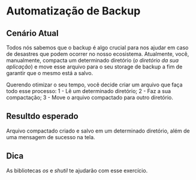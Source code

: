 # Automatização de Backup

## Cenário Atual
Todos nós sabemos que o backup é algo crucial para nos ajudar em caso de desastres que podem ocorrer no nosso ecosistema.
Atualmente, você, manualmente, compacta um determinado diretório (*o diretório da sua aplicação*) e move esse arquivo para o seu storage de backup a fim de garantir que o mesmo está a salvo.

Querendo otimizar o seu tempo, você decide criar um arquivo que faça todo esse processo:
1 - Lê um determinado diretório;
2 - Faz a sua compactação;
3 - Move o arquivo compactado para outro diretório.

## Resultdo esperado
Arquivo compactado criado e salvo em um determinado diretório, além de uma mensagem de sucesso na tela.

## Dica
As bibliotecas *os* e *shutil* te ajudarão com esse exercício.
